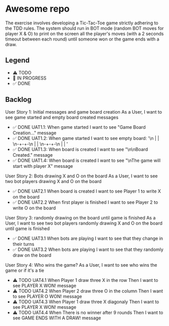 # Awesome repo

The exercise involves developing a Tic-Tac-Toe game strictly adhering to the TDD rules.
The system should run in BOT mode (random BOT moves for player X & O) to print on the screen all the player's moves (with a 2 seconds timeout between each round) until someone won or the game ends with a draw.

## Legend
- ⚠ TODO
- 🚧 IN PROGRESS
- ✅ DONE

## Backlog

User Story 1: Initial messages and game board creation
As a User, I want to see game started and empty board created messages

- ✅ DONE UAT1.1: When game started I want to see "Game Board Creation..." message
- ✅ DONE UAT1.2: When game started I want to see empty board: '\n | | \n-+-+-\n | | \n-+-+-\n | | '
- ✅ DONE UAT1.3: When board is created I want to see "\n\nBoard Created." message
- ✅ DONE UAT1.4: When board is created I want to see "\nThe game will start with player X" message

User Story 2: Bots drawing X and O on the board
As a User, I want to see two bot players drawing X and O on the board

- ✅ DONE UAT2.1 When board is created I want to see Player 1 to write X on the board
- ✅ DONE UAT2.2 When first player is finished I want to see Player 2 to write O on the board


User Story 3: randomly drawing on the board until game is finished
As a User, I want to see two bot players randomly drawing X and O on the board until game is finished

- ✅ DONE UAT3.1 When bots are playing I want to see that they change in their turns
- ✅ DONE UAT3.2 When bots are playing I want to see that they randomly draw on the board

User Story 4: Who wins the game?
As a User, I want to see who wins the game or if it's a tie
- ⚠ TODO UAT4.1 When Player 1 draw three X in the row Then I want to see PLAYER X WON! message
- ⚠ TODO UAT4.2 When Player 2 draw three O in the column Then I want to see PLAYER O WON! message
- ⚠ TODO UAT4.3 When Player 1 draw three X diagonaly Then I want to see PLAYER X WON! message
- ⚠ TODO UAT4.4 When There is no winner after 9 rounds Then I want to see GAME ENDS WITH A DRAW! message
